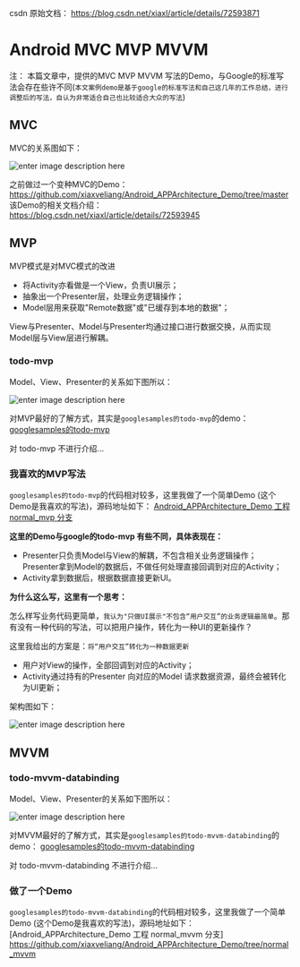 csdn 原始文档：
https://blog.csdn.net/xiaxl/article/details/72593871


# Android  MVC MVP MVVM


注：
本篇文章中，提供的MVC MVP MVVM 写法的Demo，与Google的标准写法会存在些许不同(`本文案例demo是基于google的标准写法和自己这几年的工作总结，进行调整后的写法，自认为非常适合自己也比较适合大众的写法`)


## MVC

MVC的关系图如下：

![enter image description here](https://github.com/xiaxveliang/Android_APPArchitecture_Demo/blob/normal_mvp/image/0001.png)

之前做过一个变种MVC的Demo：
https://github.com/xiaxveliang/Android_APPArchitecture_Demo/tree/master
该Demo的相关文档介绍：
https://blog.csdn.net/xiaxl/article/details/72593945

## MVP

MVP模式是对MVC模式的改进

+ 将Activity亦看做是一个View，负责UI展示；
+ 抽象出一个Presenter层，处理业务逻辑操作；
+ Model层用来获取"Remote数据"或"已缓存到本地的数据"；

View与Presenter、Model与Presenter均通过接口进行数据交换，从而实现Model层与View层进行解耦。

### todo-mvp 

Model、View、Presenter的关系如下图所以：

![enter image description here](https://github.com/xiaxveliang/Android_APPArchitecture_Demo/blob/normal_mvp/image/0002.png)

对MVP最好的了解方式，其实是`googlesamples的todo-mvp`的demo：
[googlesamples的todo-mvp](https://github.com/googlesamples/android-architecture/tree/todo-mvp)

对 todo-mvp 不进行介绍...

### 我喜欢的MVP写法

`googlesamples的todo-mvp`的代码相对较多，这里我做了一个简单Demo (这个Demo是我喜欢的写法)，源码地址如下：
[Android_APPArchitecture_Demo 工程 normal_mvp 分支](https://github.com/xiaxveliang/Android_APPArchitecture_Demo/tree/normal_mvp)

**这里的Demo与google的todo-mvp 有些不同，具体表现在：**

+ Presenter只负责Model与View的解耦，不包含相关业务逻辑操作；Presenter拿到Model的数据后，不做任何处理直接回调到对应的Activity；
+ Activity拿到数据后，根据数据直接更新UI。

**为什么这么写，这里有一个思考：**

怎么样写业务代码更简单，`我认为"只做UI展示"不包含“用户交互”的业务逻辑最简单`。那有没有一种代码的写法，可以把用户操作，转化为一种UI的更新操作？

这里我给出的方案是：`将“用户交互”转化为一种数据更新`

+ 用户对View的操作，全部回调到对应的Activity；
+ Activity通过持有的Presenter 向对应的Model 请求数据资源，最终会被转化为UI更新；

架构图如下：

![enter image description here](https://github.com/xiaxveliang/Android_APPArchitecture_Demo/blob/normal_mvp/image/0003.png)

## MVVM



### todo-mvvm-databinding

Model、View、Presenter的关系如下图所以：

![enter image description here](https://github.com/xiaxveliang/Android_APPArchitecture_Demo/blob/normal_mvp/image/0004.png)

对MVVM最好的了解方式，其实是`googlesamples的todo-mvvm-databinding`的demo：
[googlesamples的todo-mvvm-databinding](https://github.com/googlesamples/android-architecture/tree/todo-mvvm-databinding/)

对 todo-mvvm-databinding 不进行介绍...


### 做了一个Demo

`googlesamples的todo-mvvm-databinding`的代码相对较多，这里我做了一个简单Demo (这个Demo是我喜欢的写法)，源码地址如下：
[Android_APPArchitecture_Demo 工程 normal_mvvm 分支]
https://github.com/xiaxveliang/Android_APPArchitecture_Demo/tree/normal_mvvm


